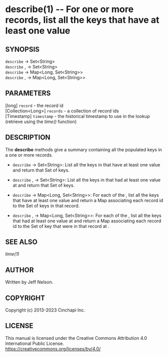 describe(1) -- For one or more records, list all the keys that have at least one value
=====================================================================================

## SYNOPSIS

`describe` <record> -> Set&lt;String&gt;<br />
`describe` <record>, <timestamp> -> Set&lt;String&gt;<br />
`describe` <records> -> Map&lt;Long, Set&lt;String&gt;&gt;<br />
`describe` <records>, <timestamp> -> Map&lt;Long, Set&lt;String&gt;&gt;<br />

## PARAMETERS
[long] `record` - the record id<br />
[Collection&lt;Long&gt;] `records` - a collection of record ids<br />
[Timestamp] `timestamp` - the historical timestamp to use in the lookup (retrieve using the *time()* function)<br />

## DESCRIPTION
The **describe** methods give a summary containing all the populated keys in a one or more records.

  * `describe` <record> -> Set&lt;String&gt;:
    List all the keys in <record> that have at least one value and return that Set of keys.

  * `describe` <record>, <timestamp> -> Set&lt;String&gt;:
    List all the keys in <record> that had at least one value at <timestamp> and return that Set of keys.

  * `describe` <records> -> Map&lt;Long, Set&lt;String&gt;&gt;:
    For each of the <records>, list all the keys that have at least one value and return a Map associating each record id to the Set of keys in that record.

  * `describe` <records>, <timestamp> -> Map&lt;Long, Set&lt;String&gt;&gt;:
    For each of the <records>, list all the keys that had at least one value at <timestamp> and return a Map associating each record id to the Set of key that were in that record at <timestamp>.

## SEE ALSO
*time(1)*

## AUTHOR
Written by Jeff Nelson.

## COPYRIGHT
Copyright (c) 2013-2023 Cinchapi Inc.

## LICENSE
This manual is licensed under the Creative Commons Attribution 4.0 International Public License. <br />
https://creativecommons.org/licenses/by/4.0/
